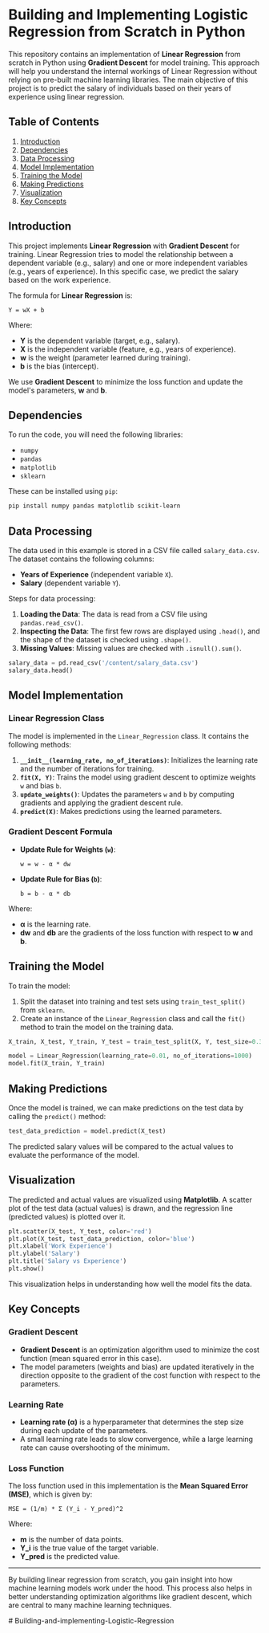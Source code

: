 # Building and Implementing Logistic Regression from Scratch in Python

This repository contains an implementation of **Linear Regression** from scratch in Python using **Gradient Descent** for model training. This approach will help you understand the internal workings of Linear Regression without relying on pre-built machine learning libraries. The main objective of this project is to predict the salary of individuals based on their years of experience using linear regression.

## Table of Contents

1. [Introduction](#introduction)
2. [Dependencies](#dependencies)
3. [Data Processing](#data-processing)
4. [Model Implementation](#model-implementation)
5. [Training the Model](#training-the-model)
6. [Making Predictions](#making-predictions)
7. [Visualization](#visualization)
8. [Key Concepts](#key-concepts)

## Introduction

This project implements **Linear Regression** with **Gradient Descent** for training. Linear Regression tries to model the relationship between a dependent variable (e.g., salary) and one or more independent variables (e.g., years of experience). In this specific case, we predict the salary based on the work experience.

The formula for **Linear Regression** is:

```
Y = wX + b
```

Where:
- **Y** is the dependent variable (target, e.g., salary).
- **X** is the independent variable (feature, e.g., years of experience).
- **w** is the weight (parameter learned during training).
- **b** is the bias (intercept).

We use **Gradient Descent** to minimize the loss function and update the model's parameters, **w** and **b**.

## Dependencies

To run the code, you will need the following libraries:

- `numpy`
- `pandas`
- `matplotlib`
- `sklearn`

These can be installed using `pip`:

```bash
pip install numpy pandas matplotlib scikit-learn
```

## Data Processing

The data used in this example is stored in a CSV file called `salary_data.csv`. The dataset contains the following columns:

- **Years of Experience** (independent variable `X`).
- **Salary** (dependent variable `Y`).

Steps for data processing:

1. **Loading the Data**: The data is read from a CSV file using `pandas.read_csv()`.
2. **Inspecting the Data**: The first few rows are displayed using `.head()`, and the shape of the dataset is checked using `.shape()`.
3. **Missing Values**: Missing values are checked with `.isnull().sum()`.

```python
salary_data = pd.read_csv('/content/salary_data.csv')
salary_data.head()
```

## Model Implementation

### Linear Regression Class

The model is implemented in the `Linear_Regression` class. It contains the following methods:

1. **`__init__(learning_rate, no_of_iterations)`**: Initializes the learning rate and the number of iterations for training.
2. **`fit(X, Y)`**: Trains the model using gradient descent to optimize weights `w` and bias `b`.
3. **`update_weights()`**: Updates the parameters `w` and `b` by computing gradients and applying the gradient descent rule.
4. **`predict(X)`**: Makes predictions using the learned parameters.

### Gradient Descent Formula

- **Update Rule for Weights (`w`)**:
  ```
  w = w - α * dw
  ```
- **Update Rule for Bias (`b`)**:
  ```
  b = b - α * db
  ```

Where:
- **α** is the learning rate.
- **dw** and **db** are the gradients of the loss function with respect to **w** and **b**.

## Training the Model

To train the model:

1. Split the dataset into training and test sets using `train_test_split()` from `sklearn`.
2. Create an instance of the `Linear_Regression` class and call the `fit()` method to train the model on the training data.

```python
X_train, X_test, Y_train, Y_test = train_test_split(X, Y, test_size=0.33, random_state=2)

model = Linear_Regression(learning_rate=0.01, no_of_iterations=1000)
model.fit(X_train, Y_train)
```

## Making Predictions

Once the model is trained, we can make predictions on the test data by calling the `predict()` method:

```python
test_data_prediction = model.predict(X_test)
```

The predicted salary values will be compared to the actual values to evaluate the performance of the model.

## Visualization

The predicted and actual values are visualized using **Matplotlib**. A scatter plot of the test data (actual values) is drawn, and the regression line (predicted values) is plotted over it.

```python
plt.scatter(X_test, Y_test, color='red')
plt.plot(X_test, test_data_prediction, color='blue')
plt.xlabel('Work Experience')
plt.ylabel('Salary')
plt.title('Salary vs Experience')
plt.show()
```

This visualization helps in understanding how well the model fits the data.

## Key Concepts

### Gradient Descent

- **Gradient Descent** is an optimization algorithm used to minimize the cost function (mean squared error in this case).
- The model parameters (weights and bias) are updated iteratively in the direction opposite to the gradient of the cost function with respect to the parameters.
  
### Learning Rate

- **Learning rate (α)** is a hyperparameter that determines the step size during each update of the parameters.
- A small learning rate leads to slow convergence, while a large learning rate can cause overshooting of the minimum.

### Loss Function

The loss function used in this implementation is the **Mean Squared Error (MSE)**, which is given by:

```
MSE = (1/m) * Σ (Y_i - Y_pred)^2
```

Where:
- **m** is the number of data points.
- **Y_i** is the true value of the target variable.
- **Y_pred** is the predicted value.

---

By building linear regression from scratch, you gain insight into how machine learning models work under the hood. This process also helps in better understanding optimization algorithms like gradient descent, which are central to many machine learning techniques.

#   B u i l d i n g - a n d - i m p l e m e n t i n g - L o g i s t i c - R e g r e s s i o n  
 